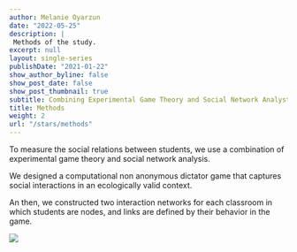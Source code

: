 ```yaml
---
author: Melanie Oyarzun
date: "2022-05-25"
description: |
 Methods of the study.
excerpt: null
layout: single-series
publishDate: "2021-01-22"
show_author_byline: false
show_post_date: false
show_post_thumbnail: true
subtitle: Combining Experimental Game Theory and Social Network Analysts
title: Methods
weight: 2
url: "/stars/methods"
---
```


To measure the social relations between students, we use a combination of experimental game theory and social network analysis.

We designed a computational non anonymous dictator game that captures social interactions in an ecologically valid context.

An then, we constructed two interaction networks for each classroom in which students are nodes, and links are defined by their behavior in the game.

![](images/paste-1F066384.png)

